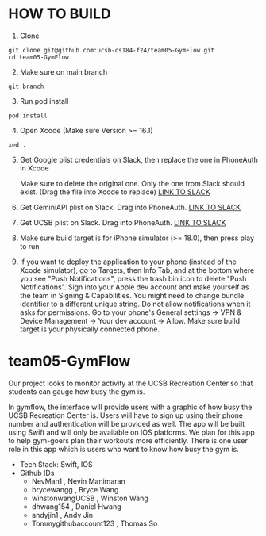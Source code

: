 # HOW TO BUILD

1. Clone

```
git clone git@github.com:ucsb-cs184-f24/team05-GymFlow.git
cd team05-GymFlow
```

2. Make sure on main branch

```
git branch
```

3. Run pod install
```
pod install
```

4. Open Xcode (Make sure Version >= 16.1)

```
xed .
``` 

5. Get Google plist credentials on Slack, then replace the one in PhoneAuth in Xcode

   Make sure to delete the original one. Only the one from Slack should exist. (Drag the file into Xcode to replace)
   [LINK TO SLACK](https://ucsb-cs184-f24.slack.com/files/U07PH3AMD1S/F07TNUEDCFQ/googleservice-info.plist)

6. Get GeminiAPI plist on Slack. Drag into PhoneAuth.
   [LINK TO SLACK](https://ucsb-cs184-f24.slack.com/archives/C07R095CQ2C/p1732586491382259)

8. Get UCSB plist on Slack. Drag into PhoneAuth.
   [LINK TO SLACK](https://ucsb-cs184-f24.slack.com/files/U07PDMYDJBY/F082W4NELFQ/ucsb.plist)

9. Make sure build target is for iPhone simulator (>= 18.0), then press play to run

10. If you want to deploy the application to your phone (instead of the Xcode simulator), go to Targets, then Info Tab, and at the bottom where you see "Push Notifications", press the trash bin icon to delete "Push Notifications". Sign into your Apple dev account and make yourself as the team in Signing & Capabilities. You might need to change bundle identifier to a different unique string. Do not allow notifications when it asks for permissions. Go to your phone's General settings -> VPN & Device Management -> Your dev account -> Allow. Make sure build target is your physically connected phone.

# team05-GymFlow

Our project looks to monitor activity at the UCSB Recreation Center so that students can gauge how busy the gym is.

In gymflow, the interface will provide users with a graphic of how busy the UCSB Recreation Center is. Users will have to sign up using their phone number and authentication will be provided as well. The app will be built using Swift and will only be available on IOS platforms. We plan for this app to help gym-goers plan their workouts more efficiently. There is one user role in this app which is users who want to know how busy the gym is.

- Tech Stack: Swift, IOS
- Github IDs
  * NevMan1 , Nevin Manimaran
  * brycewangg , Bryce Wang
  * winstonwangUCSB , Winston Wang
  * dhwang154 , Daniel Hwang
  * andyjin1 , Andy Jin
  * Tommygithubaccount123 , Thomas So
